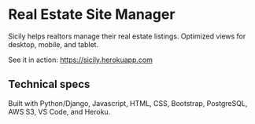 # Real Estate Site Manager

Sicily helps realtors manage their real estate listings. Optimized views for desktop, mobile, and tablet.

See it in action: https://sicily.herokuapp.com

## Technical specs

Built with Python/Django, Javascript, HTML, CSS, Bootstrap, PostgreSQL, AWS S3, VS Code, and Heroku.
